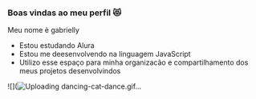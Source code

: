 ### Boas vindas ao meu perfil 😻

Meu nome è gabrielly 

- Estou estudando Alura
- Estou me deesenvolvendo na linguagem JavaScript
- Utilizo esse espaço para minha organizacão e compartilhamento dos meus projetos desenvolvindos


![](![Uploading dancing-cat-dance.gif…]()












